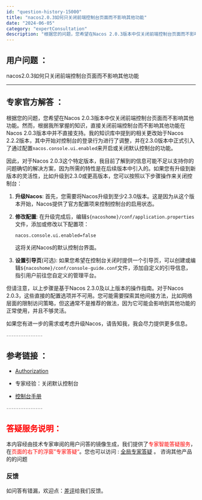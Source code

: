 ```yaml
---
id: "question-history-15000"
title: "nacos2.0.3如何只关闭前端控制台页面而不影响其他功能"
date: "2024-06-05"
category: "expertConsultation"
description: "根据您的问题，您希望在Nacos 2.0.3版本中仅关闭前端控制台页面而不影响其他功能。然而，根据我所掌握的知识，直接关闭前端控制台而不影响其他功能在Nacos 2.0.3版本中并不直接支持。我的知识库中提到的相关更改始于Nacos 2.2.2版本，其中开始对控制台的登录行为进行了调整，并在2.3."
---
```


## 用户问题 ： 
 nacos2.0.3如何只关闭前端控制台页面而不影响其他功能  

---------------
## 专家官方解答 ：

根据您的问题，您希望在Nacos 2.0.3版本中仅关闭前端控制台页面而不影响其他功能。然而，根据我所掌握的知识，直接关闭前端控制台而不影响其他功能在Nacos 2.0.3版本中并不直接支持。我的知识库中提到的相关更改始于Nacos 2.2.2版本，其中开始对控制台的登录行为进行了调整，并在2.3.0版本中正式引入了通过配置`nacos.console.ui.enabled`来开启或关闭默认控制台的功能。

因此，对于Nacos 2.0.3这个特定版本，我目前了解到的信息可能不足以支持你的问题确切的解决方案，因为所需的特性是在后续版本中引入的。如果您有升级到新版本的灵活性，比如升级到2.3.0或更高版本，您可以按照以下步骤操作来关闭控制台：

1. **升级Nacos**: 首先，您需要将Nacos升级到至少2.3.0版本。这是因为从这个版本开始，Nacos提供了官方配置项来控制控制台的启用状态。

2. **修改配置**: 在升级完成后，编辑`${nacoshome}/conf/application.properties`文件，添加或修改以下配置项：
   ```
   nacos.console.ui.enabled=false
   ```
   这将关闭Nacos的默认控制台界面。

3. **设置引导页**(可选): 如果您希望在控制台关闭时提供一个引导页，可以创建或编辑`${nacoshome}/conf/console-guide.conf`文件，添加自定义的引导信息，指引用户前往您自定义的管理平台。

但请注意，以上步骤是基于Nacos 2.3.0及以上版本的操作指南。对于Nacos 2.0.3，这些直接的配置选项并不可用。您可能需要探索其他间接方法，比如网络层面的限制访问策略，但这通常不是推荐的做法，因为它可能会影响到其他功能的正常使用，并且不够灵活。

如果您有进一步的需求或考虑升级Nacos，请告知我，我会尽力提供更多信息。


<font color="#949494">---------------</font> 


## 参考链接 ：

* [Authorization](https://nacos.io/docs/latest/guide/user/auth)
 
 * 专家经验：关闭默认控制台 
 
 * [控制台手册](https://nacos.io/docs/latest/guide/admin/console-guide)


 <font color="#949494">---------------</font> 
 


## <font color="#FF0000">答疑服务说明：</font> 

本内容经由技术专家审阅的用户问答的镜像生成，我们提供了<font color="#FF0000">专家智能答疑服务</font>，在<font color="#FF0000">页面的右下的浮窗”专家答疑“</font>。您也可以访问 : [全局专家答疑](https://answer.opensource.alibaba.com/docs/intro) 。 咨询其他产品的的问题

### 反馈
如问答有错漏，欢迎点：[差评](https://ai.nacos.io/user/feedbackByEnhancerGradePOJOID?enhancerGradePOJOId=15053)给我们反馈。
